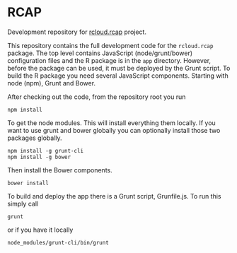# RCAP
Development repository for [rcloud.rcap](https://github.research.att.com/dashton/rcloud.rcap) project. 

This repository contains the full development code for the `rcloud.rcap` package. The top level contains JavaScript (node/grunt/bower) configuration files and the R package is in the `app` directory.  However, before the package can be used, it must be deployed by the Grunt script. To build the R package you need several JavaScript components. Starting with node (npm), Grunt and Bower.

After checking out the code, from the repository root you run

```
npm install
```

To get the node modules. This will install everything them locally. If you want to use grunt and bower globally you can optionally install those two packages globally.

```
npm install -g grunt-cli
npm install -g bower
```

Then install the Bower components.

```
bower install
```

To build and deploy the app there is a Grunt script, Grunfile.js. To run this simply call

```
grunt
```

or if you have it locally
```
node_modules/grunt-cli/bin/grunt
```